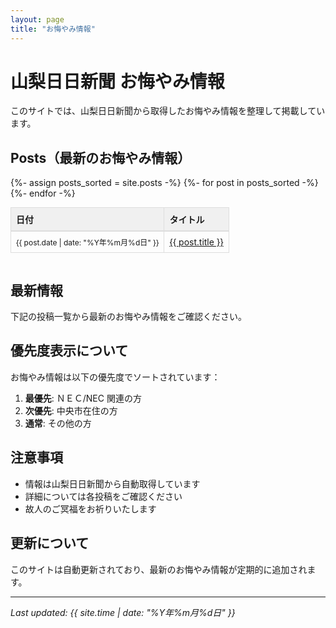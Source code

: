 ```yaml
---
layout: page
title: "お悔やみ情報"
---
```


# 山梨日日新聞 お悔やみ情報

このサイトでは、山梨日日新聞から取得したお悔やみ情報を整理して掲載しています。

## Posts（最新のお悔やみ情報）

<div class="responsive-table" style="overflow-x: auto; max-width: 100%; margin-bottom: 20px;">
<table class="compact-table" style="width: 100%; border-collapse: collapse; font-size: 14px; min-width: 320px;">
	<thead>
		<tr style="background-color: #f0f0f0; border-bottom: 2px solid #ddd;">
			<th style="padding: 8px; text-align: left; border: 1px solid #ddd; font-weight: bold; white-space: nowrap;">日付</th>
			<th style="padding: 8px; text-align: left; border: 1px solid #ddd; font-weight: bold;">タイトル</th>
		</tr>
	</thead>
	<tbody>
	{%- assign posts_sorted = site.posts -%}
	{%- for post in posts_sorted -%}
		<tr style="border-bottom: 1px solid #eee;">
			<td style="padding: 8px; border: 1px solid #ddd; font-size: 12px; white-space: nowrap;">{{ post.date | date: "%Y年%m月%d日" }}</td>
			<td style="padding: 8px; border: 1px solid #ddd;">
				<a href="{{ post.url | relative_url }}">{{ post.title }}</a>
			</td>
		</tr>
	{%- endfor -%}
	</tbody>
</table>
</div>

## 最新情報

下記の投稿一覧から最新のお悔やみ情報をご確認ください。

## 優先度表示について

お悔やみ情報は以下の優先度でソートされています：

1. **最優先**: ＮＥＣ/NEC 関連の方
2. **次優先**: 中央市在住の方  
3. **通常**: その他の方

## 注意事項

- 情報は山梨日日新聞から自動取得しています
- 詳細については各投稿をご確認ください
- 故人のご冥福をお祈りいたします

## 更新について

このサイトは自動更新されており、最新のお悔やみ情報が定期的に追加されます。

---

*Last updated: {{ site.time | date: "%Y年%m月%d日" }}*
